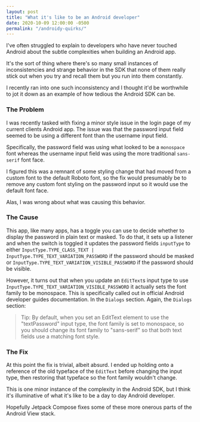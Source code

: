 ```yaml
---
layout: post
title: "What it's like to be an Android developer"
date: 2020-10-09 12:00:00 -0500
permalink: "/androidy-quirks/"
---
```


I've often struggled to explain to developers who have never touched Android
about the subtle complexities when building an Android app.

It's the sort of thing where there's so many small instances of inconsistencies
and strange behavior in the SDK that none of them really stick out when you try
and recall them but you run into them constantly.

I recently ran into one such inconsistency and I thought it'd be worthwhile to
jot it down as an example of how tedious the Android SDK can be.

### The Problem

I was recently tasked with fixing a minor style issue in the login page of my
current clients Android app. The issue was that the password input field seemed
to be using a different font than the username input field.

Specifically, the password field was using what looked to be a `monospace` font
whereas the username input field was using the more traditional `sans-serif`
font face.

I figured this was a remnant of some styling change that had moved from a custom
font to the default Roboto font, so the fix would presumably be to remove any
custom font styling on the password input so it would use the default font face.

Alas, I was wrong about what was causing this behavior.

### The Cause

This app, like many apps, has a toggle you can use to decide whether to display
the password in plain text or masked. To do that, it sets up a listener and when
the switch is toggled it updates the password fields `inputType` to either
`InputType.TYPE_CLASS_TEXT | InputType.TYPE_TEXT_VARIATION_PASSWORD` if the
password should be masked or `InputType.TYPE_TEXT_VARIATION_VISIBLE_PASSWORD` if
the password should be visible.

However, it turns out that when you update an `EditText`s input type to use
`InputType.TYPE_TEXT_VARIATION_VISIBLE_PASSWORD` it actually sets the font
family to be monospace. This is specifically called out in official Android
developer guides documentation. In the `Dialogs` section. Again, the `Dialogs`
section:

> Tip: By default, when you set an EditText element to use the "textPassword"
> input type, the font family is set to monospace, so you should change its font
> family to "sans-serif" so that both text fields use a matching font style.

### The Fix

At this point the fix is trivial, albeit absurd. I ended up holding onto a
reference of the old typeface of the `EditText` before changing the input type,
then restoring that typeface so the font family wouldn't change.

This is one minor instance of the complexity in the Android SDK, but I think
it's illuminative  of what it's like to be a day to day Android developer.

Hopefully Jetpack Compose fixes some of these more onerous parts of the Android
View stack.
